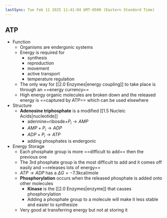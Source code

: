 ```yaml
---
lastSync: Tue Feb 11 2025 11:41:04 GMT-0500 (Eastern Standard Time)
---
```

## ATP
- Function
	- Organisms are endergonic systems
	- Energy is required for
		- synthesis
		- reproduction
		- movement
		- active transport
		- temperature regulation
	- The only way for [[2.0 Enzymes|energy coupling]] to take place is through an ==energy currency==
	- High energy organic molecules are broken down and the released energy is ==captured by ATP== which can be used elsewhere
- Structure
	- **Adenosine triphosphate** is a modified [[1.5 Nucleic Acids|nucleotide]]
		- $\text{adennine+ribosde+}P_{i}\rightarrow AMP$
		- $AMP+P_{i}\rightarrow ADP$
		- $ADP+P_{i}\rightarrow ATP$
		- adding phosphates is endergonic
- Energy Storage
	- Each phosphate group is more ==difficult to add== then the previous one
	- The 3rd phosphate group is the most difficult to add and it comes off easily and ==releases lots of energy==
	- $ATP\rightarrow ADP$ has a $\Delta G=-7.3\text{kcal/mole}$
	- **Phosphorylation** occurs when the released phosphate is added onto other molecules
		- **Kinase** is the [[2.0 Enzymes|enzyme]] that causes phosphorylation 
		- Adding a phosphate group to a molecule will make it less stable and easier to synthesize
	- Very good at transferring energy but not at storing it